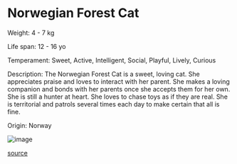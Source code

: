 # Norwegian Forest Cat

Weight: 4 - 7 kg

Life span: 12 - 16 yo

Temperament: Sweet, Active, Intelligent, Social, Playful, Lively, Curious

Description: The Norwegian Forest Cat is a sweet, loving cat. She appreciates praise and loves to interact with her parent. She makes a loving companion and bonds with her parents once she accepts them for her own. She is still a hunter at heart. She loves to chase toys as if they are real. She is territorial and patrols several times each day to make certain that all is fine.

Origin: Norway

![image](https://cdn2.thecatapi.com/images/06dgGmEOV.jpg)

[source](https://api.thecatapi.com/v1/breeds/norw)
